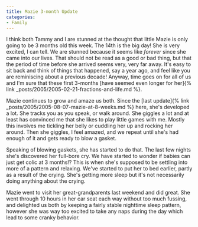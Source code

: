 ```yaml
---
title: Mazie 3-month Update
categories:
- Family
---
```


I think both Tammy and I are stunned at the thought that little Mazie is only going to be 3 months old this week. The 14th is the big day! She is very excited, I can tell. We are stunned because it seems like _forever_ since she came into our lives. That should not be read as a good or bad thing, but that the period of time before she arrived seems very, very far away. It's easy to sit back and think of things that happened, say a year ago, and feel like you are reminiscing about a previous decade! Anyway, time goes on for all of us and I'm sure that these first 3-months [have seemed even longer for her]{% link _posts/2005/2005-02-21-fractions-and-life.md %}.

Mazie continues to grow and amaze us both. Since the [last update]{% link _posts/2005/2005-08-07-mazie-at-8-weeks.md %} here, she's developed a lot. She tracks you as you speak, or walk around. She giggles a lot and at least has convinced me that she likes to play little games with me. Mostly this involves me tickling her belly or cuddling her up and rocking her around. Then she giggles, I feel amazed, and we repeat until she's had enough of it and gets ready to blow a gasket.

Speaking of blowing gaskets, she has started to do that. The last few nights she's discovered her full-bore cry. We have started to wonder if babies can just get colic at 3 months!? This is when she's supposed to be settling into more of a pattern and relaxing. We've started to put her to bed earlier, partly as a result of the crying. She's getting more sleep but it's not necessarily doing anything about the crying.

Mazie went to visit her great-grandparents last weekend and did great. She went through 10 hours in her car seat each way without too much fussing, and delighted us both by keeping a fairly stable nighttime sleep pattern, however she was way too excited to take any naps during the day which lead to some cranky behavior.
